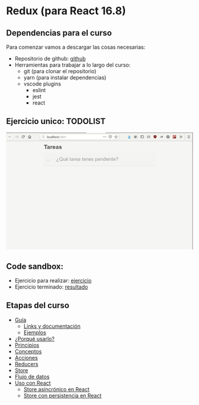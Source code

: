 # Redux (para React 16.8)

## Dependencias para el curso
Para comenzar vamos a descargar las cosas necesarias:
- Repositorio de github: [github](https://github.com/FedeG/react-redux-workshop)
- Herramientas para trabajar a lo largo del curso:
  - git (para clonar el repositorio)
  - yarn (para instalar dependencias)
  - vscode plugins
    - eslint
    - jest
    - react

## Ejercicio unico: TODOLIST
![](assets/todolist.gif)

## Code sandbox:
- Ejercicio para realizar: [ejercicio](https://codesandbox.io/s/reactredux-ejercicio-6x684)
- Ejercicio terminado: [resultado](https://codesandbox.io/s/reactredux-terminado-me8u2)

## Etapas del curso
- [Guía](redux/README.md)
  - [Links y documentación](redux/links.md)
  - [Ejemplos](https://es.redux.js.org/docs/introduccion/ejemplos.html)
- [¿Porqué usarlo?](redux/motivation.md)
- [Principios](redux/principles.md)
- [Conceptos](redux/overview.md)
- [Acciones](redux/actions.md)
- [Reducers](redux/reducers.md)
- [Store](redux/store.md)
- [Flujo de datos](redux/dataflow.md)
- [Uso con React](redux/react.md)
  - [Store asincrónico en React](redux/thunk.md)
  - [Store con persistencia en React](redux/persist.md)
